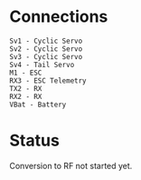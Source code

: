 # Connections
```
Sv1 - Cyclic Servo
Sv2 - Cyclic Servo
Sv3 - Cyclic Servo
Sv4 - Tail Servo
M1 - ESC
RX3 - ESC Telemetry
TX2 - RX
RX2 - RX
VBat - Battery
```

# Status
Conversion to RF not started yet.
